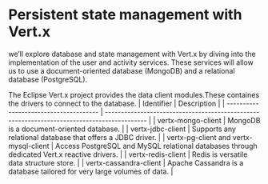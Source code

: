# Persistent state management with Vert.x
we’ll explore database and state management with Vert.x by diving into the implementation of the user and activity services. These services will allow us to use a document-oriented database (MongoDB) and a relational database (PostgreSQL).

The Eclipse Vert.x project provides the data client modules.These containes the drivers to connect to the database.
| Identifier                             | Description                                                                                 |
| -------------------------------------- | ------------------------------------------------------------------------------------------- |
| vertx-mongo-client                     | MongoDB is a document-oriented database.                                                    |
| vertx-jdbc-client                      | Supports any relational database that offers a JDBC driver.                                 |
| vertx-pg-client and vertx-mysql-client | Access PostgreSQL and MySQL relational databases through dedicated Vert.x reactive drivers. |
| vertx-redis-client                     | Redis is versatile data structure store.                                                    |
| vertx-cassandra-client                 | Apache Cassandra is a database tailored for very large volumes of data.                     |
